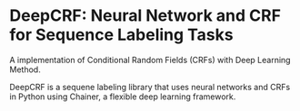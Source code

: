 # DeepCRF: Neural Network and CRF for Sequence Labeling Tasks
A implementation of Conditional Random Fields (CRFs) with Deep Learning Method.

DeepCRF is a sequene labeling library that uses neural networks and CRFs in Python using Chainer, a flexible deep learning framework.





